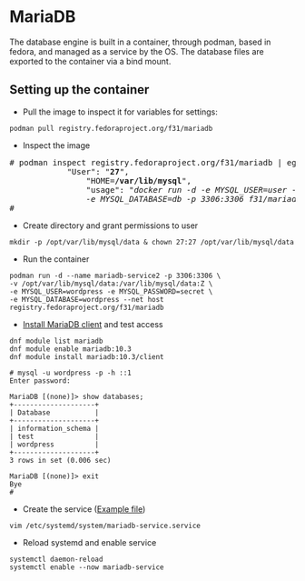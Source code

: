 # MariaDB

The database engine is built in a container, through podman, based in fedora, and managed as a service by the OS.
The database files are exported to the container via a bind mount.

## Setting up the container

- Pull the image to inspect it for variables for settings:

```
podman pull registry.fedoraproject.org/f31/mariadb
```

- Inspect the image

<pre>
# podman inspect registry.fedoraproject.org/f31/mariadb | egrep -wi "User|home"
            "User": "<b>27</b>",
                "HOME=<b>/var/lib/mysql</b>",
                "usage": "<i>docker run -d -e MYSQL_USER=user -e MYSQL_PASSWORD=pass \
                -e MYSQL_DATABASE=db -p 3306:3306 f31/mariadb</i>",
#
</pre>

- Create directory and grant permissions to user

```
mkdir -p /opt/var/lib/mysql/data & chown 27:27 /opt/var/lib/mysql/data
```

- Run the container

```
podman run -d --name mariadb-service2 -p 3306:3306 \
-v /opt/var/lib/mysql/data:/var/lib/mysql/data:Z \
-e MYSQL_USER=wordpress -e MYSQL_PASSWORD=secret \
-e MYSQL_DATABASE=wordpress --net host registry.fedoraproject.org/f31/mariadb
```

- [Install MariaDB client](https://docs.fedoraproject.org/en-US/quick-docs/installing-mysql-mariadb/) and test access

```
dnf module list mariadb
dnf module enable mariadb:10.3
dnf module install mariadb:10.3/client
```

```
# mysql -u wordpress -p -h ::1 
Enter password: 

MariaDB [(none)]> show databases;
+--------------------+
| Database           |
+--------------------+
| information_schema |
| test               |
| wordpress          |
+--------------------+
3 rows in set (0.006 sec)

MariaDB [(none)]> exit
Bye
#
```

- Create the service ([Example file](https://github.com/rootzilopochtli/coatlicue/blob/master/mariadb_files/mariadb-service.service))

```
vim /etc/systemd/system/mariadb-service.service
```

- Reload systemd and enable service

```
systemctl daemon-reload
systemctl enable --now mariadb-service
```
